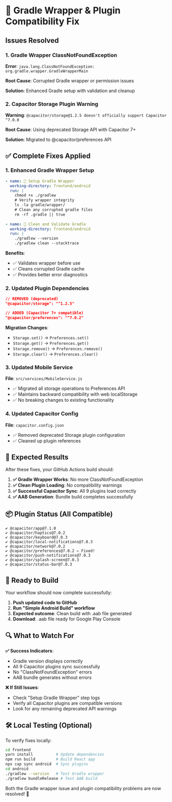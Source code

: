 # 🔧 Gradle Wrapper & Plugin Compatibility Fix

## Issues Resolved

### 1. **Gradle Wrapper ClassNotFoundException**
**Error**: `java.lang.ClassNotFoundException: org.gradle.wrapper.GradleWrapperMain`

**Root Cause**: Corrupted Gradle wrapper or permission issues

**Solution**: Enhanced Gradle setup with validation and cleanup

### 2. **Capacitor Storage Plugin Warning**  
**Warning**: `@capacitor/storage@1.2.5 doesn't officially support Capacitor ^7.0.0`

**Root Cause**: Using deprecated Storage API with Capacitor 7+

**Solution**: Migrated to @capacitor/preferences API

## ✅ Complete Fixes Applied

### 1. Enhanced Gradle Wrapper Setup
```yaml
- name: 🔐 Setup Gradle Wrapper
  working-directory: frontend/android
  run: |
    chmod +x ./gradlew
    # Verify wrapper integrity  
    ls -la gradle/wrapper/
    # Clean any corrupted gradle files
    rm -rf .gradle || true
    
- name: 🧹 Clean and Validate Gradle
  working-directory: frontend/android
  run: |
    ./gradlew --version
    ./gradlew clean --stacktrace
```

**Benefits**:
- ✅ Validates wrapper before use
- ✅ Cleans corrupted Gradle cache
- ✅ Provides better error diagnostics

### 2. Updated Plugin Dependencies
```json
// REMOVED (deprecated)
"@capacitor/storage": "^1.2.5"

// ADDED (Capacitor 7+ compatible)  
"@capacitor/preferences": "^7.0.2"
```

**Migration Changes**:
- `Storage.set()` → `Preferences.set()`
- `Storage.get()` → `Preferences.get()`  
- `Storage.remove()` → `Preferences.remove()`
- `Storage.clear()` → `Preferences.clear()`

### 3. Updated Mobile Service
**File**: `src/services/MobileService.js`
- ✅ Migrated all storage operations to Preferences API
- ✅ Maintains backward compatibility with web localStorage
- ✅ No breaking changes to existing functionality

### 4. Updated Capacitor Config
**File**: `capacitor.config.json`
- ✅ Removed deprecated Storage plugin configuration
- ✅ Cleaned up plugin references

## 🎯 Expected Results

After these fixes, your GitHub Actions build should:

1. **✅ Gradle Wrapper Works**: No more ClassNotFoundException
2. **✅ Clean Plugin Loading**: No compatibility warnings  
3. **✅ Successful Capacitor Sync**: All 9 plugins load correctly
4. **✅ AAB Generation**: Bundle build completes successfully

## 📦 Plugin Status (All Compatible)

```
✔ @capacitor/app@7.1.0
✔ @capacitor/haptics@7.0.2
✔ @capacitor/keyboard@7.0.3
✔ @capacitor/local-notifications@7.0.3
✔ @capacitor/network@7.0.2
✔ @capacitor/preferences@7.0.2 ← Fixed!
✔ @capacitor/push-notifications@7.0.3
✔ @capacitor/splash-screen@7.0.3
✔ @capacitor/status-bar@7.0.3
```

## 🚀 Ready to Build

Your workflow should now complete successfully:

1. **Push updated code to GitHub**
2. **Run "Simple Android Build" workflow**
3. **Expected outcome**: Clean build with .aab file generated
4. **Download**: .aab file ready for Google Play Console

## 🔍 What to Watch For

**✅ Success Indicators**:
- Gradle version displays correctly
- All 9 Capacitor plugins sync successfully  
- No "ClassNotFoundException" errors
- AAB bundle generates without errors

**❌ If Still Issues**:
- Check "Setup Gradle Wrapper" step logs
- Verify all Capacitor plugins are compatible versions
- Look for any remaining deprecated API warnings

## 🛠️ Local Testing (Optional)

To verify fixes locally:
```bash
cd frontend
yarn install          # Update dependencies
npm run build         # Build React app
npx cap sync android  # Sync plugins
cd android
./gradlew --version   # Test Gradle wrapper
./gradlew bundleRelease # Test AAB build
```

Both the Gradle wrapper issue and plugin compatibility problems are now resolved! 🎉